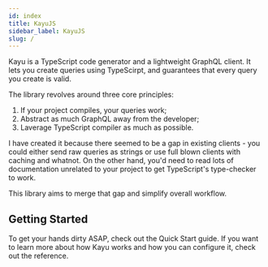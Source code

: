 ```yaml
---
id: index
title: KayuJS
sidebar_label: KayuJS
slug: /
---
```


Kayu is a TypeScript code generator and a lightweight GraphQL client. It lets you create queries using TypeScirpt, and guarantees that every query you create is valid.

The library revolves around three core principles:

1. If your project compiles, your queries work;
1. Abstract as much GraphQL away from the developer;
1. Laverage TypeScript compiler as much as possible.

I have created it because there seemed to be a gap in existing clients - you could either send raw queries as strings or use full blown clients with caching and whatnot. On the other hand, you'd need to read lots of documentation unrelated to your project to get TypeScript's type-checker to work.

This library aims to merge that gap and simplify overall workflow.

## Getting Started

To get your hands dirty ASAP, check out the Quick Start guide. If you want to learn more about how Kayu works and how you can configure it, check out the reference.
